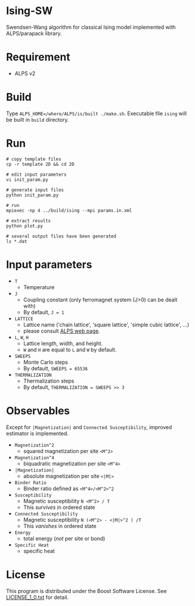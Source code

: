 # Ising-SW
Swendsen-Wang algorithm for classical Ising model implemented with ALPS/parapack library.

# Requirement
- ALPS v2

# Build
Type `ALPS_HOME=/where/ALPS/is/built ./make.sh`.
Executable file `ising` will be built in `build` directory.

# Run

    # copy template files
    cp -r template 2D && cd 2D
    
    # edit input parameters
    vi init_param.py
    
    # generate input files
    python init_param.py
    
    # run
    mpiexec -np 4 ../build/ising --mpi params.in.xml
    
    # extract results
    python plot.py
    
    # several output files have been generated
    ls *.dat

# Input parameters
- `T`
    - Temperature
- `J`
    - Coupling constant (only ferromagnet system (J>0) can be dealt with)
    - By default, `J = 1`
- `LATTICE`
    - Lattice name ('chain lattice', 'square lattice', 'simple cubic lattice', ...)
    - please consult [ALPS web page](http://alps.comp-phys.org/mediawiki/index.php/Tutorials:LatticeHOWTO).
- `L`, `W`, `H`
    - Lattice length, width, and height.
    - `W` and `H` are equal to `L` and `W` by default.
- `SWEEPS`
    - Monte Carlo steps
    - By default, `SWEEPS = 65536`
- `THERMALIZATION`
    - Thermalization steps
    - By default, `THERMALIZATION = SWEEPS >> 3`

# Observables
Except for `|Magnetization|` and `Connected Susceptibility`,
improved estimator is implemented.

- `Magnetization^2`
    - squared magnetization per site `<M^2>`
- `Magnetization^4`
    - biquadratic magnetization per site `<M^4>`
- `|Magnetization|`
    - absolute magnetization per site `<|M|>`
- `Binder Ratio`
    - Binder ratio defined as `<M^4>/<M^2>^2`
- `Susceptibility`
    - Magnetic susceptibility `N <M^2> / T`
    - This _survives_ in ordered state
- `Connected Susceptibility`
    - Magnetic susceptibility `N (<M^2> - <|M|>^2 ) /T`
    - This _vanishes_ in ordered state
- `Energy`
    - total energy (_not_ per site or bond)
- `Specific Heat`
    - specific heat


# License
This program is distributed under the Boost Software License.
See [LICENSE_1_0.txt](LICENSE_1_0.txt) for detail.
